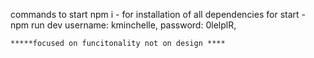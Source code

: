 commands to start
npm i - for installation of all dependencies
for start - npm run dev
 username: kminchelle,
    password: 0lelplR,

    *****focused on funcitonality not on design ****
